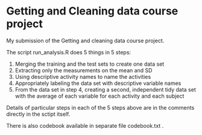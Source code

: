 # Getting and Cleaning data course project
My submission of the Getting and cleaning data course project.

The script run_analysis.R does 5 things in 5 steps:

1. Merging the training and the test sets to create one data set
2. Extracting  only the measurements on the mean and SD
3. Using descriptive activity names to name the activities
4. Appropriately labeling the data set with descriptive variable names
5. From the data set in step 4, creating a second, independent tidy data set with the average of each variable for each activity and each subject 

Details of particular steps in each of the 5 steps above are in the comments directly in the sctipt itself.

There is also codebook available in separate file codebook.txt .
